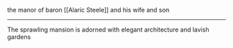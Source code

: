 the manor of baron [[Alaric Steele]] and his wife and son

---

The sprawling mansion is adorned with elegant architecture and lavish gardens